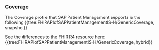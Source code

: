 ### Coverage
The Coverage profile that SAP Patient Management supports is the following
{{tree:FHIRAPIofSAPPatientManagementIS-H/GenericCoverage, snapshot}}

See the differences to the FHIR R4 resource here:
{{tree:FHIRAPIofSAPPatientManagementIS-H/GenericCoverage, hybrid}}